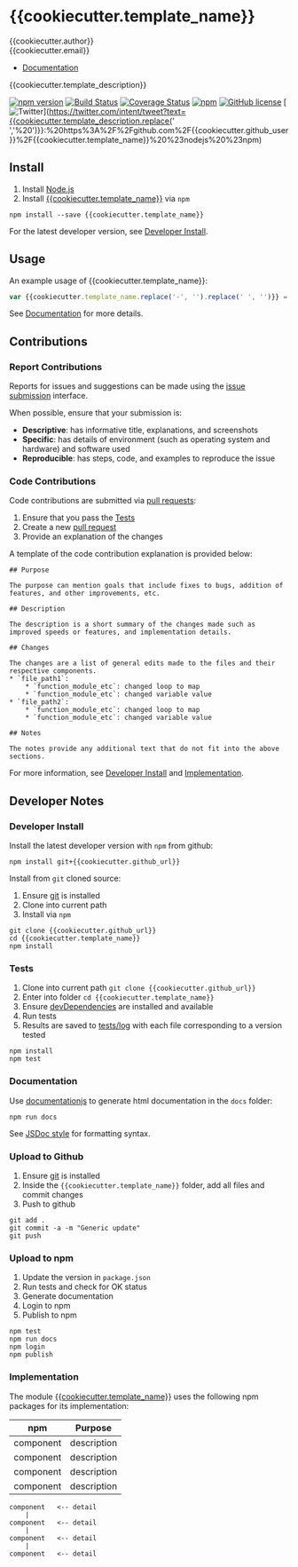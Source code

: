 # {{cookiecutter.template_name}}

{{cookiecutter.author}}  
{{cookiecutter.email}}  

* [Documentation](https://{{cookiecutter.github_user}}.github.io/{{cookiecutter.template_name}})

{{cookiecutter.template_description}}

[![npm version](https://badge.fury.io/js/{{cookiecutter.template_name}}.svg)](https://badge.fury.io/js/{{cookiecutter.template_name}})
[![Build Status](https://travis-ci.org/{{cookiecutter.github_short}}.svg?branch=master)](https://travis-ci.org/{{cookiecutter.github_short}})
[![Coverage Status](https://coveralls.io/repos/github/{{cookiecutter.github_short}}/badge.svg?branch=master)](https://coveralls.io/github/{{cookiecutter.github_short}}?branch=master)
[![npm](https://img.shields.io/npm/dt/{{cookiecutter.template_name}}.svg)](https://www.npmjs.com/package/{{cookiecutter.template_name}})
[![GitHub license](https://img.shields.io/github/license/{{cookiecutter.github_short}}.svg)](https://github.com/{{cookiecutter.github_short}}/blob/master/LICENSE)
[![Twitter](https://img.shields.io/twitter/url/https/github.com/{{cookiecutter.github_short}}.svg?style=social)](https://twitter.com/intent/tweet?text={{cookiecutter.template_description.replace(' ','%20')}}:%20https%3A%2F%2Fgithub.com%2F{{cookiecutter.github_user}}%2F{{cookiecutter.template_name}}%20%23nodejs%20%23npm)

## Install

1. Install [Node.js](https://nodejs.org/en/)
2. Install [{{cookiecutter.template_name}}](https://www.npmjs.com/package/{{cookiecutter.template_name}}) via `npm`

```
npm install --save {{cookiecutter.template_name}}
```

For the latest developer version, see [Developer Install](#developer-install).

## Usage

An example usage of {{cookiecutter.template_name}}:

```javascript
var {{cookiecutter.template_name.replace('-', '').replace(' ', '')}} = require('{{cookiecutter.template_name}}');
```

See [Documentation](https://{{cookiecutter.github_user}}.github.io/{{cookiecutter.template_name}}) for more details.

## Contributions

### Report Contributions

Reports for issues and suggestions can be made using the [issue submission]({{cookiecutter.github_url}}/issues) interface.

When possible, ensure that your submission is:

* **Descriptive**: has informative title, explanations, and screenshots
* **Specific**: has details of environment (such as operating system and hardware) and software used
* **Reproducible**: has steps, code, and examples to reproduce the issue

### Code Contributions

Code contributions are submitted via [pull requests](https://help.github.com/articles/about-pull-requests/):

1. Ensure that you pass the [Tests](#tests)
2. Create a new [pull request]({{cookiecutter.github_url}}/pulls)
3. Provide an explanation of the changes

A template of the code contribution explanation is provided below:

```
## Purpose

The purpose can mention goals that include fixes to bugs, addition of features, and other improvements, etc.

## Description

The description is a short summary of the changes made such as improved speeds or features, and implementation details.

## Changes

The changes are a list of general edits made to the files and their respective components.
* `file_path1`:
	* `function_module_etc`: changed loop to map
	* `function_module_etc`: changed variable value
* `file_path2`:
	* `function_module_etc`: changed loop to map
	* `function_module_etc`: changed variable value

## Notes

The notes provide any additional text that do not fit into the above sections.
```

For more information, see [Developer Install](#developer-install) and [Implementation](#implementation).

## Developer Notes

### Developer Install

Install the latest developer version with `npm` from github:

```
npm install git+{{cookiecutter.github_url}}
```
  
Install from `git` cloned source:

1. Ensure [git](https://git-scm.com/) is installed
2. Clone into current path
3. Install via `npm`

```
git clone {{cookiecutter.github_url}}
cd {{cookiecutter.template_name}}
npm install
```

### Tests

1. Clone into current path `git clone {{cookiecutter.github_url}}`
2. Enter into folder `cd {{cookiecutter.template_name}}`
3. Ensure [devDependencies](https://docs.npmjs.com/files/package.json#devdependencies) are installed and available
4. Run tests
5. Results are saved to [tests/log](tests/log) with each file corresponding to a version tested

```
npm install
npm test
```

### Documentation

Use [documentationjs](https://www.npmjs.com/package/documentation) to generate html documentation in the `docs` folder:

```
npm run docs
```

See [JSDoc style](http://usejsdoc.org/) for formatting syntax.

### Upload to Github

1. Ensure [git](https://git-scm.com/) is installed
2. Inside the `{{cookiecutter.template_name}}` folder, add all files and commit changes
3. Push to github

```
git add .
git commit -a -m "Generic update"
git push
```

### Upload to npm

1. Update the version in `package.json`
2. Run tests and check for OK status
3. Generate documentation
4. Login to npm
5. Publish to npm

```
npm test
npm run docs
npm login
npm publish
```

### Implementation

The module [{{cookiecutter.template_name}}](https://www.npmjs.com/package/{{cookiecutter.template_name}}) uses the following npm packages for its implementation:

npm | Purpose
--- | ---
component | description
component | description
component | description
component | description

```
component   <-- detail
    |
component   <-- detail
    |
component   <-- detail
    |
component   <-- detail
```
